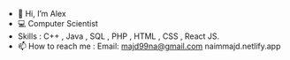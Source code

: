 - 👋 Hi, I’m Alex
- 💻  Computer Scientist
- Skills : C++ , Java , SQL , PHP , HTML , CSS , React JS.
- 📫 How to reach me :
        Email: majd99na@gmail.com
naimmajd.netlify.app
<!---
majd99na/majd99na is a ✨ special ✨ repository because its `README.md` (this file) appears on your GitHub profile.
You can click the Preview link to take a look at your changes.
--->
